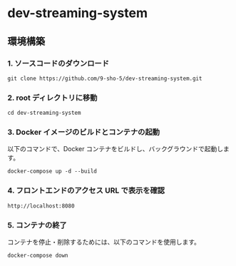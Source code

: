 # dev-streaming-system

## 環境構築

### 1. ソースコードのダウンロード

```
git clone https://github.com/9-sho-5/dev-streaming-system.git
```

### 2. root ディレクトリに移動

```
cd dev-streaming-system
```

### 3. Docker イメージのビルドとコンテナの起動

以下のコマンドで、Docker コンテナをビルドし、バックグラウンドで起動します。

```
docker-compose up -d --build
```

### 4. フロントエンドのアクセス URL で表示を確認

```
http://localhost:8080
```

### 5. コンテナの終了

コンテナを停止・削除するためには、以下のコマンドを使用します。

```
docker-compose down
```
